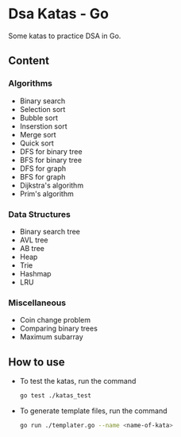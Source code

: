 # Dsa Katas - Go

Some katas to practice DSA in Go.

## Content

### Algorithms

- Binary search
- Selection sort
- Bubble sort
- Inserstion sort
- Merge sort
- Quick sort
- DFS for binary tree
- BFS for binary tree
- DFS for graph
- BFS for graph
- Dijkstra's algorithm
- Prim's algorithm

### Data Structures

- Binary search tree
- AVL tree
- AB tree
- Heap
- Trie
- Hashmap
- LRU

### Miscellaneous

- Coin change problem
- Comparing binary trees
- Maximum subarray

## How to use

- To test the katas, run the command

  ```bash
  go test ./katas_test
  ```

- To generate template files, run the command

  ```bash
  go run ./templater.go --name <name-of-kata>
  ```
